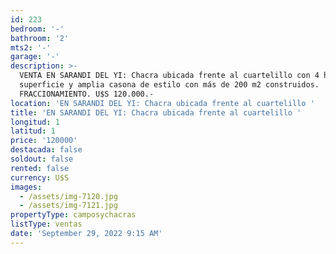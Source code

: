 ```yaml
---
id: 223
bedroom: '-'
bathroom: '2'
mts2: '-'
garage: '-'
description: >-
  VENTA EN SARANDI DEL YI: Chacra ubicada frente al cuartelillo con 4 hás de
  superficie y amplia casona de estilo con más de 200 m2 construidos.  IDEAL
  FRACCIONAMIENTO. U$S 120.000.-
location: 'EN SARANDI DEL YI: Chacra ubicada frente al cuartelillo '
title: 'EN SARANDI DEL YI: Chacra ubicada frente al cuartelillo '
longitud: 1
latitud: 1
price: '120000'
destacada: false
soldout: false
rented: false
currency: U$S
images:
  - /assets/img-7120.jpg
  - /assets/img-7121.jpg
propertyType: camposychacras
listType: ventas
date: 'September 29, 2022 9:15 AM'
---
```


